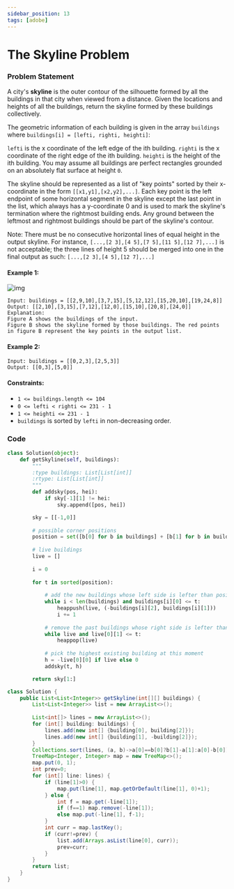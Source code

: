 ```yaml
---
sidebar_position: 13
tags: [adobe]
---
```


# The Skyline Problem

### Problem Statement

A city's **skyline** is the outer contour of the silhouette formed by all the buildings in that city when viewed from a distance. Given the locations and heights of all the buildings, return the skyline formed by these buildings collectively.

The geometric information of each building is given in the array `buildings` where `buildings[i] = [lefti, righti, heighti]`:

`lefti` is the x coordinate of the left edge of the ith building.
`righti` is the x coordinate of the right edge of the ith building.
`heighti` is the height of the ith building.
You may assume all buildings are perfect rectangles grounded on an absolutely flat surface at height `0`.

The skyline should be represented as a list of "key points" sorted by their x-coordinate in the form `[[x1,y1],[x2,y2],...]`. Each key point is the left endpoint of some horizontal segment in the skyline except the last point in the list, which always has a y-coordinate 0 and is used to mark the skyline's termination where the rightmost building ends. Any ground between the leftmost and rightmost buildings should be part of the skyline's contour.

Note: There must be no consecutive horizontal lines of equal height in the output skyline. For instance, `[...,[2 3],[4 5],[7 5],[11 5],[12 7],...]` is not acceptable; the three lines of height 5 should be merged into one in the final output as such: `[...,[2 3],[4 5],[12 7],...]`

#### Example 1:
![img](https://assets.leetcode.com/uploads/2020/12/01/merged.jpg)

```
Input: buildings = [[2,9,10],[3,7,15],[5,12,12],[15,20,10],[19,24,8]]
Output: [[2,10],[3,15],[7,12],[12,0],[15,10],[20,8],[24,0]]
Explanation:
Figure A shows the buildings of the input.
Figure B shows the skyline formed by those buildings. The red points in figure B represent the key points in the output list.
```

#### Example 2:
```
Input: buildings = [[0,2,3],[2,5,3]]
Output: [[0,3],[5,0]]
```

#### Constraints:

- `1 <= buildings.length <= 104`
- `0 <= lefti < righti <= 231 - 1`
- `1 <= heighti <= 231 - 1`
- `buildings` is sorted by `lefti` in non-decreasing order.

### Code

```python title="Python Code"
class Solution(object):
    def getSkyline(self, buildings):
        """
        :type buildings: List[List[int]]
        :rtype: List[List[int]]
        """
        def addsky(pos, hei):
            if sky[-1][1] != hei:
                sky.append([pos, hei])

        sky = [[-1,0]]
        
        # possible corner positions
        position = set([b[0] for b in buildings] + [b[1] for b in buildings])
        
        # live buildings
        live = []
        
        i = 0
            
        for t in sorted(position):
            
            # add the new buildings whose left side is lefter than position t
            while i < len(buildings) and buildings[i][0] <= t:
                heappush(live, (-buildings[i][2], buildings[i][1]))
                i += 1
                
            # remove the past buildings whose right side is lefter than position t
            while live and live[0][1] <= t:
                heappop(live)
            
            # pick the highest existing building at this moment
            h = -live[0][0] if live else 0
            addsky(t, h)

        return sky[1:]
```

```java title="Java Code"
class Solution {
    public List<List<Integer>> getSkyline(int[][] buildings) {
        List<List<Integer>> list = new ArrayList<>();
        
        List<int[]> lines = new ArrayList<>();
        for (int[] building: buildings) {
            lines.add(new int[] {building[0], building[2]});
            lines.add(new int[] {building[1], -building[2]});
        }
        Collections.sort(lines, (a, b)->a[0]==b[0]?b[1]-a[1]:a[0]-b[0]);
        TreeMap<Integer, Integer> map = new TreeMap<>();
        map.put(0, 1);
        int prev=0;
        for (int[] line: lines) {
            if (line[1]>0) {
                map.put(line[1], map.getOrDefault(line[1], 0)+1);
            } else {
                int f = map.get(-line[1]);
                if (f==1) map.remove(-line[1]);
                else map.put(-line[1], f-1);
            }
            int curr = map.lastKey();
            if (curr!=prev) {
                list.add(Arrays.asList(line[0], curr));
                prev=curr;
            }
        }
        return list;
    }
}
```

